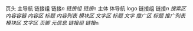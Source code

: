 页头
    主导航
        链接组
            链接*n
        链接组
            链接*n
主体
    体导航
        logo
        链接组
            链接*n
        搜索区
    内容容器 
        内容区
            标题
            内容列表
                模块区
                文字区
                    标题
                    文字
        推广区
            标题
            推广列表
                模块区
                文字区
页脚
    元信息
    链接组
        链接*n